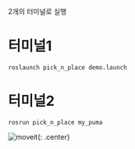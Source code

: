 2개의 터미널로 실행

# 터미널1
```
roslaunch pick_n_place demo.launch
```

# 터미널2
```
rosrun pick_n_place my_puma
```


![moveit](https://user-images.githubusercontent.com/88019800/213465237-043ff404-2350-419e-ae13-b1429b94deb6.gif){: .center}


